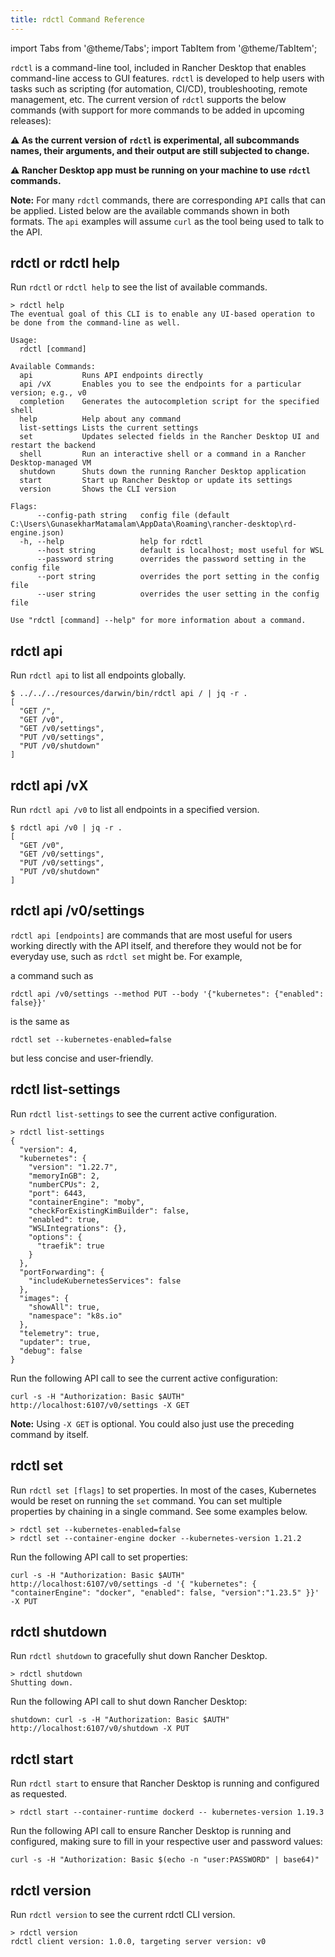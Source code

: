 ```yaml
---
title: rdctl Command Reference
---
```


import Tabs from '@theme/Tabs';
import TabItem from '@theme/TabItem';

<head>
  <link rel="canonical" href="https://docs.rancherdesktop.io/references/rdctl-command-reference"/>
</head>

`rdctl` is a command-line tool, included in Rancher Desktop that enables command-line access to GUI features. `rdctl` is developed to help users with tasks such as scripting (for automation, CI/CD), troubleshooting, remote management, etc. The current version of `rdctl` supports the below commands (with support for more commands to be added in upcoming releases):
 
**:warning: As the current version of `rdctl` is experimental, all subcommands names, their arguments, and their output are still subjected to change.**

**:warning: Rancher Desktop app must be running on your machine to use `rdctl` commands.**

**Note:** For many `rdctl` commands, there are corresponding `API` calls that can be applied. Listed below are the available commands shown in both formats. The `api` examples will assume `curl` as the tool being used to talk to the API.

## rdctl or rdctl help

Run `rdctl` or `rdctl help` to see the list of available commands.

```
> rdctl help
The eventual goal of this CLI is to enable any UI-based operation to be done from the command-line as well.

Usage:
  rdctl [command]

Available Commands:
  api           Runs API endpoints directly
  api /vX       Enables you to see the endpoints for a particular version; e.g., v0
  completion    Generates the autocompletion script for the specified shell
  help          Help about any command
  list-settings Lists the current settings
  set           Updates selected fields in the Rancher Desktop UI and restart the backend
  shell         Run an interactive shell or a command in a Rancher Desktop-managed VM
  shutdown      Shuts down the running Rancher Desktop application
  start         Start up Rancher Desktop or update its settings
  version       Shows the CLI version

Flags:
      --config-path string   config file (default C:\Users\GunasekharMatamalam\AppData\Roaming\rancher-desktop\rd-engine.json)
  -h, --help                 help for rdctl
      --host string          default is localhost; most useful for WSL
      --password string      overrides the password setting in the config file
      --port string          overrides the port setting in the config file
      --user string          overrides the user setting in the config file

Use "rdctl [command] --help" for more information about a command.
```

## rdctl api

Run `rdctl api` to list all endpoints globally.

```
$ ../../../resources/darwin/bin/rdctl api / | jq -r .
[
  "GET /",
  "GET /v0",
  "GET /v0/settings",
  "PUT /v0/settings",
  "PUT /v0/shutdown"
]
```
## rdctl api /vX

Run `rdctl api /v0` to list all endpoints in a specified version.

```
$ rdctl api /v0 | jq -r .
[
  "GET /v0",
  "GET /v0/settings",
  "PUT /v0/settings",
  "PUT /v0/shutdown"
]
```
## rdctl api /v0/settings

`rdctl api [endpoints]` are commands that are most useful for users working directly with the API itself, and therefore they would not be for everyday use, such as `rdctl set` might be. For example,

a command such as

```
rdctl api /v0/settings --method PUT --body '{"kubernetes": {"enabled": false}}'
```

is the same as 
```
rdctl set --kubernetes-enabled=false
```

but less concise and user-friendly.
## rdctl list-settings

<Tabs groupId="command-reference">
  <TabItem value="CLI" default>

Run `rdctl list-settings` to see the current active configuration.

```
> rdctl list-settings
{
  "version": 4,
  "kubernetes": {
    "version": "1.22.7",
    "memoryInGB": 2,
    "numberCPUs": 2,
    "port": 6443,
    "containerEngine": "moby",
    "checkForExistingKimBuilder": false,
    "enabled": true,
    "WSLIntegrations": {},
    "options": {
      "traefik": true
    }
  },
  "portForwarding": {
    "includeKubernetesServices": false
  },
  "images": {
    "showAll": true,
    "namespace": "k8s.io"
  },
  "telemetry": true,
  "updater": true,
  "debug": false
}
``` 
  </TabItem>
  <TabItem value="API" default>

Run the following API call to see the current active configuration:

```
curl -s -H "Authorization: Basic $AUTH" http://localhost:6107/v0/settings -X GET
```

**Note:** Using `-X GET` is optional. You could also just use the preceding command by itself.

  </TabItem>
</Tabs>

## rdctl set

<Tabs groupId="command-reference">
  <TabItem value="CLI" default>

Run `rdctl set [flags]` to set properties. In most of the cases, Kubernetes would be reset on running the `set` command. You can set multiple properties by chaining in a single command. See some examples below.

```
> rdctl set --kubernetes-enabled=false
> rdctl set --container-engine docker --kubernetes-version 1.21.2
```
  </TabItem>
  <TabItem value="API" default>

Run the following API call to set properties:

```
curl -s -H "Authorization: Basic $AUTH" http://localhost:6107/v0/settings -d '{ "kubernetes": { "containerEngine": "docker", "enabled": false, "version":"1.23.5" }}' -X PUT
```
  </TabItem>
</Tabs>

## rdctl shutdown

<Tabs groupId="command-reference">
  <TabItem value="CLI" default>

Run `rdctl shutdown` to gracefully shut down Rancher Desktop.

```
> rdctl shutdown
Shutting down.
```

  </TabItem>
  <TabItem value="API" default>


Run the following API call to shut down Rancher Desktop:

```
shutdown: curl -s -H "Authorization: Basic $AUTH" http://localhost:6107/v0/shutdown -X PUT
```
  </TabItem>
</Tabs>

## rdctl start

<Tabs groupId="command-reference">
  <TabItem value="CLI" default>

Run `rdctl start` to ensure that Rancher Desktop is running and configured as requested.

```
> rdctl start --container-runtime dockerd -- kubernetes-version 1.19.3
```

  </TabItem>
  <TabItem value="API" default>


Run the following API call to ensure Rancher Desktop is running and configured, making sure to fill in your respective user and password values:

```
curl -s -H "Authorization: Basic $(echo -n "user:PASSWORD" | base64)"
```
  </TabItem>
</Tabs>

## rdctl version

Run `rdctl version` to see the current rdctl CLI version.

```
> rdctl version
rdctl client version: 1.0.0, targeting server version: v0
```